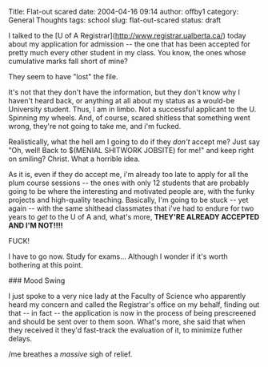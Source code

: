 Title: Flat-out scared
date: 2004-04-16 09:14
author: offby1
category: General Thoughts
tags: school
slug: flat-out-scared
status: draft

I talked to the \[U of A Registrar\](<http://www.registrar.ualberta.ca/>) today about my application for admission \-- the one that has been accepted for pretty much every other student in my class. You know, the ones whose cumulative marks fall short of mine?

They seem to have "lost" the file.

It's not that they don't have the information, but they don't know why I haven't heard back, or anything at all about my status as a would-be University student. Thus, I am in limbo. Not a successful applicant to the U. Spinning my wheels. And, of course, scared shitless that something went wrong, they're not going to take me, and i'm fucked.

Realistically, what the hell am I going to do if they _don't_ accept me? Just say "Oh, well! Back to \$(MENIAL SHITWORK JOBSITE) for me!" and keep right on smiling? Christ. What a horrible idea.

As it is, even if they do accept me, i'm already too late to apply for all the plum course sessions \-- the ones with only 12 students that are probably going to be where the interesting and motivated people are, with the funky projects and high-quality teaching. Basically, I'm going to be stuck \-- yet again \-- with the same shithead classmates that i've had to endure for two years to _get_ to the U of A and, what's more, **THEY'RE ALREADY ACCEPTED AND I'M NOT!!!!**

FUCK!

I have to go now. Study for exams\... Although I wonder if it's worth bothering at this point.

\### Mood Swing

I just spoke to a very nice lady at the Faculty of Science who apparently heard my concern and called the Registrar's office on my behalf, finding out that \-- in fact \-- the application is now in the process of being prescreened and should be sent over to them soon. What's more, she said that when they received it they'd fast-track the evaluation of it, to minimize futher delays.

/me breathes a _massive_ sigh of relief.

